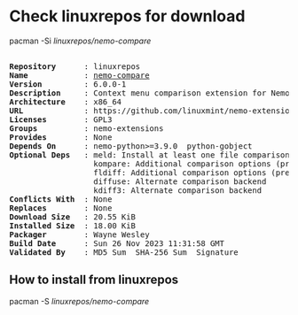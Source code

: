 # Check linuxrepos for download

pacman -Si *linuxrepos/nemo-compare*

<div class="highlight"><pre class="highlight"><text>
<b>Repository</b>      : linuxrepos
<b>Name</b>            : <a href="../../x86_64/nemo-compare-6.0.0-1-x86_64.pkg.tar.zst">nemo-compare</a>
<b>Version</b>         : 6.0.0-1
<b>Description</b>     : Context menu comparison extension for Nemo file manager
<b>Architecture</b>    : x86_64
<b>URL</b>             : https://github.com/linuxmint/nemo-extensions
<b>Licenses</b>        : GPL3
<b>Groups</b>          : nemo-extensions
<b>Provides</b>        : None
<b>Depends On</b>      : nemo-python>=3.9.0  python-gobject
<b>Optional Deps</b>   : meld: Install at least one file comparison program
                  kompare: Additional comparison options (preferred diff, three-way, multi-compare)
                  fldiff: Additional comparison options (preferred diff, three-way, multi-compare)
                  diffuse: Alternate comparison backend
                  kdiff3: Alternate comparison backend
<b>Conflicts With</b>  : None
<b>Replaces</b>        : None
<b>Download Size</b>   : 20.55 KiB
<b>Installed Size</b>  : 18.00 KiB
<b>Packager</b>        : Wayne Wesley <wayne6324@gmail.com>
<b>Build Date</b>      : Sun 26 Nov 2023 11:31:58 GMT
<b>Validated By</b>    : MD5 Sum  SHA-256 Sum  Signature
</text></pre></div>

## How to install from linuxrepos

pacman -S *linuxrepos/nemo-compare*
